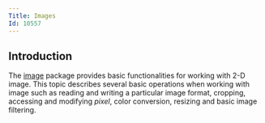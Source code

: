 ```yaml
---
Title: Images
Id: 10557
---
```


## Introduction
The [image](https://golang.org/pkg/image/) package provides basic functionalities for working with 2-D image. This topic describes several basic operations when working with image such as reading and writing a particular image format, cropping, accessing and modifying *pixel*, color conversion, resizing and basic image filtering.

